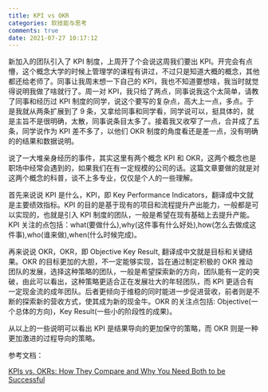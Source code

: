 ```yaml
---
title: KPI vs OKR
categories: 软技能与思考
comments: true
date: 2021-07-27 10:17:12
---
```

新加入的团队引入了 KPI 制度，上周开了个会说这周我们要出 KPI。开完会有点懵，这个概念大学的时候上管理学的课程有讲过，不过只是知道大概的概念，其他都还给老师了。同事让我周末想一下自己的 KPI，我也不知道要想啥，我当时就觉得说明我做了啥就行了。周一对 KPI，我只给了两点，同事说我这个太简单，请教了同事和经历过 KPI 制度的同学，说这个要写的复杂点，高大上一点，多点。于是我就从两条扩展到了 9 条，又拿给同事和同学看，同学说可以，挺具体的，就是主旨不是很明确，太散，同事说条目太多了。接着我又收窄了一点，合并成了五条，同学说作为 KPI 差不多了，以他们 OKR 制度的角度看还是差一点，没有明确的的结果和数据说明。

说了一大堆亲身经历的事件，其实这里有两个概念 KPI 和 OKR，这两个概念也是职场中经常会遇到的，如果我们在有一定规模的公司的话。这篇文章要做的就是对这两个概念的科普，谈不上多专业，仅仅是个人的一些理解。

首先来说说 KPI 是什么，KPI，即 Key Performance Indicators，翻译成中文就是主要绩效指标。KPI 的目的是基于现有的项目和流程提升产出能力，一般都是可以实现的，也就是引入 KPI 制度的团队，一般是希望在现有基础上去提升产能。KPI 关注的点包括：what(要做什么),why(这件事有什么好处),how(怎么去做成这件事),who(谁来做),when(什么时候完成)。

再来说说 OKR，OKR，即 Objective Key Result, 翻译成中文就是目标和关键结果。OKR 的目标更加的大胆，不一定能够实现，旨在通过制定积极的 OKR 推动团队的发展，选择这种策略的团队，一般是希望探索新的方向，团队能有一定的突破，由此可以看出，这种策略更适合正在发展壮大的年轻团队，而 KPI 更适合有一定现金流的成年团队。后者更倾向于维稳的同时能进一步促进营收，前者则是不断的探索新的营收方式，使其成为新的现金牛。OKR 的关注点包括: Objective(一个总体的方向)，Key Result(一些小的阶段性的成果)。

从以上的一些说明可以看出 KPI 是结果导向的更加保守的策略，而 OKR 则是一种更加激进的过程导向的策略。

参考文档：

[KPIs vs. OKRs: How They Compare and Why You Need Both to be Successful](https://www.wrike.com/blog/kpis-vs-okrs-compare-need-successful/)